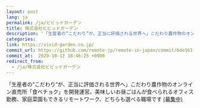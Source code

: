 ```yaml
---
layout: post
lang: ja
permalink: /ja/ビビッドガーデン
title: 株式会社ビビッドガーデン
description: '「生産者の“こだわり”が、正当に評価される世界へ」こだわり農作物のオンライン直売所「食べチョク」を開発運営。美味しいお昼ごはんが食べられるオフィス勤務、家庭菜園もできるリモートワーク、どちらも選べる職場です (募集中)'
categories: 
link: https://vivid-garden.co.jp/
commit_url: https://github.com/remote-jp/remote-in-japan/commit/6de161fccc93898795fef7e6ad70fd2be9f801a8
commit_at:  2020-10-12 18:46:25 +0900
redirect_from:
  - /ja/株式会社ビビッドガーデン
---
```


<p>「生産者の“こだわり”が、正当に評価される世界へ」こだわり農作物のオンライン直売所「食べチョク」を開発運営。美味しいお昼ごはんが食べられるオフィス勤務、家庭菜園もできるリモートワーク、どちらも選べる職場です <a href="https://www.wantedly.com/companies/vivid-garden">(募集中)</a></p>
